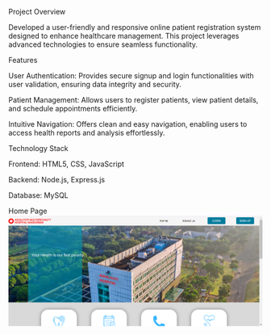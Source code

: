Project Overview

Developed a user-friendly and responsive online patient registration system designed to enhance healthcare management. This project leverages advanced technologies to ensure seamless functionality.

Features 

User Authentication: Provides secure signup and login functionalities with user validation, ensuring data integrity and security.

Patient Management: Allows users to register patients, view patient details, and schedule appointments efficiently.

Intuitive Navigation: Offers clean and easy navigation, enabling users to access health reports and analysis effortlessly.

Technology Stack

Frontend: HTML5, CSS, JavaScript

Backend: Node.js, Express.js

Database: MySQL

Home Page
![Home Page Screenshot](screenshots/home_page.png)
